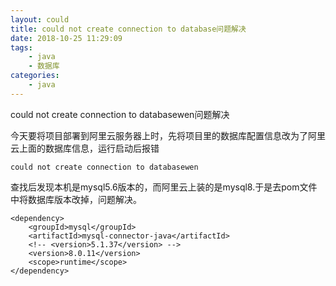 ```yaml
---
layout: could
title: could not create connection to database问题解决
date: 2018-10-25 11:29:09
tags:
	- java
	- 数据库
categories:
	- java
---
```

could not create connection to databasewen问题解决

今天要将项目部署到阿里云服务器上时，先将项目里的数据库配置信息改为了阿里云上面的数据库信息，运行启动后报错

```
could not create connection to databasewen
```

查找后发现本机是mysql5.6版本的，而阿里云上装的是mysql8.于是去pom文件中将数据库版本改掉，问题解决。

```
<dependency>
	<groupId>mysql</groupId>
	<artifactId>mysql-connector-java</artifactId>
	<!-- <version>5.1.37</version> -->
	<version>8.0.11</version>
	<scope>runtime</scope>
</dependency>
```